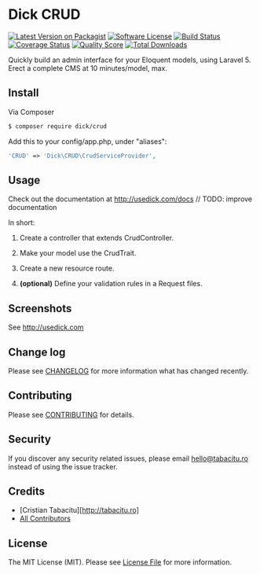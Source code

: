 # Dick CRUD

[![Latest Version on Packagist](https://img.shields.io/packagist/v/dick/crud.svg?style=flat-square)](https://packagist.org/packages/dick/crud)
[![Software License](https://img.shields.io/badge/license-MIT-brightgreen.svg?style=flat-square)](LICENSE.md)
[![Build Status](https://img.shields.io/travis/tabacitu/crud/master.svg?style=flat-square)](https://travis-ci.org/tabacitu/crud)
[![Coverage Status](https://img.shields.io/scrutinizer/coverage/g/tabacitu/crud.svg?style=flat-square)](https://scrutinizer-ci.com/g/tabacitu/crud/code-structure)
[![Quality Score](https://img.shields.io/scrutinizer/g/tabacitu/crud.svg?style=flat-square)](https://scrutinizer-ci.com/g/tabacitu/crud)
[![Total Downloads](https://img.shields.io/packagist/dt/dick/crud.svg?style=flat-square)](https://packagist.org/packages/dick/crud)

Quickly build an admin interface for your Eloquent models, using Laravel 5. Erect a complete CMS at 10 minutes/model, max.

## Install

Via Composer

``` bash
$ composer require dick/crud
```

Add this to your config/app.php, under "aliases":

```php
'CRUD' => 'Dick\CRUD\CrudServiceProvider',
```

## Usage

Check out the documentation at http://usedick.com/docs 
// TODO: improve documentation

In short:

1. Create a controller that extends CrudController.

2. Make your model use the CrudTrait.

3. Create a new resource route.

4. **(optional)** Define your validation rules in a Request files.

## Screenshots

See http://usedick.com

## Change log

Please see [CHANGELOG](CHANGELOG.md) for more information what has changed recently.

## Contributing

Please see [CONTRIBUTING](CONTRIBUTING.md) for details.

## Security

If you discover any security related issues, please email hello@tabacitu.ro instead of using the issue tracker.

## Credits

- [Cristian Tabacitu][http://tabacitu.ro]
- [All Contributors][link-contributors]

## License

The MIT License (MIT). Please see [License File](LICENSE.md) for more information.

[ico-version]: https://img.shields.io/packagist/v/dick/crud.svg?style=flat-square
[ico-license]: https://img.shields.io/badge/license-MIT-brightgreen.svg?style=flat-square
[ico-travis]: https://img.shields.io/travis/tabacitu/crud/master.svg?style=flat-square
[ico-scrutinizer]: https://img.shields.io/scrutinizer/coverage/g/tabacitu/crud.svg?style=flat-square
[ico-code-quality]: https://img.shields.io/scrutinizer/g/tabacitu/crud.svg?style=flat-square
[ico-downloads]: https://img.shields.io/packagist/dt/tabacitu/crud.svg?style=flat-square

[link-packagist]: https://packagist.org/packages/tabacitu/crud
[link-travis]: https://travis-ci.org/tabacitu/crud
[link-scrutinizer]: https://scrutinizer-ci.com/g/tabacitu/crud/code-structure
[link-code-quality]: https://scrutinizer-ci.com/g/tabacitu/crud
[link-downloads]: https://packagist.org/packages/dick/crud
[link-author]: https://github.com/tabacitu
[link-contributors]: ../../contributors
